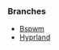 ### Branches
- [Bspwm](https://github.com/khsaad04/dotfiles/tree/bspwm)
- [Hyprland](https://github.com/khsaad04/dotfiles/tree/hyprland)
